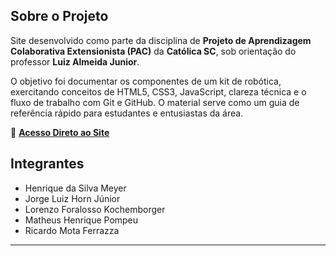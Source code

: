 ## Sobre o Projeto

Site desenvolvido como parte da disciplina de **Projeto de Aprendizagem Colaborativa Extensionista (PAC)** da **Católica SC**, sob orientação do professor **Luiz Almeida Junior**.

O objetivo foi documentar os componentes de um kit de robótica, exercitando conceitos de HTML5, CSS3, JavaScript, clareza técnica e o fluxo de trabalho com Git e GitHub. O material serve como um guia de referência rápido para estudantes e entusiastas da área.

🔗 **[Acesso Direto ao Site](https://jorgehornjr.github.io/PAC-2-Documentacao/index.html)**

## Integrantes

- Henrique da Silva Meyer
- Jorge Luiz Horn Júnior  
- Lorenzo Foralosso Kochemborger
- Matheus Henrique Pompeu 
- Ricardo Mota Ferrazza

---

